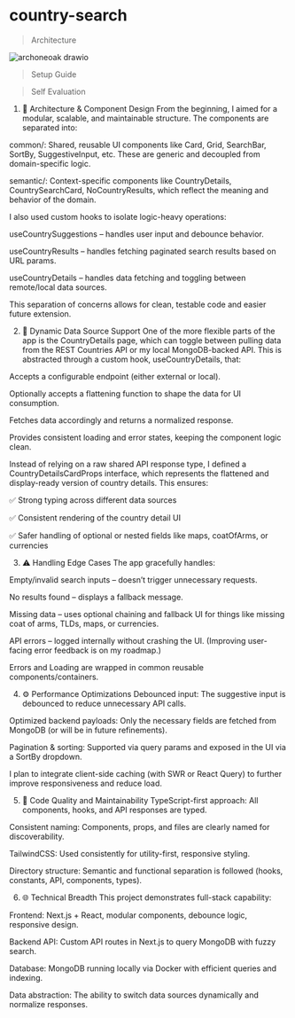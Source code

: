 # country-search

>Architecture

![archoneoak drawio](https://github.com/user-attachments/assets/724fc61a-336e-4fb2-b431-c0da0fa8dde1)

>Setup Guide

>Self Evaluation

1. 🧱 Architecture & Component Design
From the beginning, I aimed for a modular, scalable, and maintainable structure. The components are separated into:

common/: Shared, reusable UI components like Card, Grid, SearchBar, SortBy, SuggestiveInput, etc. These are generic and decoupled from domain-specific logic.

semantic/: Context-specific components like CountryDetails, CountrySearchCard, NoCountryResults, which reflect the meaning and behavior of the domain.

I also used custom hooks to isolate logic-heavy operations:

useCountrySuggestions – handles user input and debounce behavior.

useCountryResults – handles fetching paginated search results based on URL params.

useCountryDetails – handles data fetching and toggling between remote/local data sources.

This separation of concerns allows for clean, testable code and easier future extension.

2. 🔁 Dynamic Data Source Support
One of the more flexible parts of the app is the CountryDetails page, which can toggle between pulling data from the REST Countries API or my local MongoDB-backed API. This is abstracted through a custom hook, useCountryDetails, that:

Accepts a configurable endpoint (either external or local).

Optionally accepts a flattening function to shape the data for UI consumption.

Fetches data accordingly and returns a normalized response.

Provides consistent loading and error states, keeping the component logic clean.

Instead of relying on a raw shared API response type, I defined a CountryDetailsCardProps interface, which represents the flattened and display-ready version of country details. This ensures:

✅ Strong typing across different data sources

✅ Consistent rendering of the country detail UI

✅ Safer handling of optional or nested fields like maps, coatOfArms, or currencies

3. ⚠️ Handling Edge Cases
The app gracefully handles:

Empty/invalid search inputs – doesn’t trigger unnecessary requests.

No results found – displays a fallback message.

Missing data – uses optional chaining and fallback UI for things like missing coat of arms, TLDs, maps, or currencies.

API errors – logged internally without crashing the UI. (Improving user-facing error feedback is on my roadmap.)

Errors and Loading are wrapped in common reusable components/containers.

4. ⚙️ Performance Optimizations
Debounced input: The suggestive input is debounced to reduce unnecessary API calls.

Optimized backend payloads: Only the necessary fields are fetched from MongoDB (or will be in future refinements).

Pagination & sorting: Supported via query params and exposed in the UI via a SortBy dropdown.

I plan to integrate client-side caching (with SWR or React Query) to further improve responsiveness and reduce load.

5. 🧰 Code Quality and Maintainability
TypeScript-first approach: All components, hooks, and API responses are typed.

Consistent naming: Components, props, and files are clearly named for discoverability.

TailwindCSS: Used consistently for utility-first, responsive styling.

Directory structure: Semantic and functional separation is followed (hooks, constants, API, components, types).

6. 🌐 Technical Breadth
This project demonstrates full-stack capability:

Frontend: Next.js + React, modular components, debounce logic, responsive design.

Backend API: Custom API routes in Next.js to query MongoDB with fuzzy search.

Database: MongoDB running locally via Docker with efficient queries and indexing.

Data abstraction: The ability to switch data sources dynamically and normalize responses.


